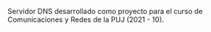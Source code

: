 Servidor DNS desarrollado como proyecto para el curso de Comunicaciones y Redes de la PUJ (2021 - 10).
